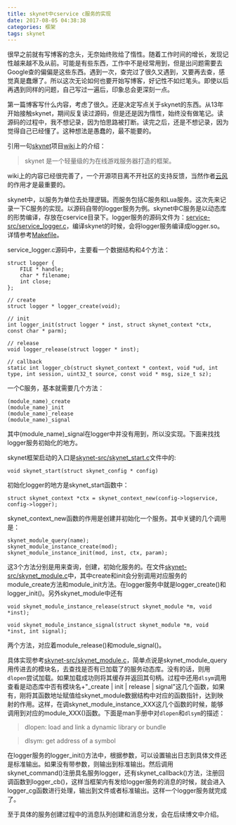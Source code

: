 ```yaml
---
title: skynet中cservice c服务的实现
date: 2017-08-05 04:38:38
categories: 框架
tags: skynet
---
```


很早之前就有写博客的念头，无奈始终败给了惰性。随着工作时间的增长，发现记性越来越不及从前。可能是有些东西，工作中不是经常用到，但是出问题需要去Google查的偏偏是这些东西。遇到一次，查完过了很久又遇到，又要再去查，感觉真是蠢爆了。所以这次无论如何也要开始写博客，好记性不如烂笔头。即使以后再遇到同样的问题，自己写过一遍后，印象总会更深刻一点。

第一篇博客写什么内容，考虑了很久。还是决定写点关于skynet的东西。从13年开始接触skynet，期间反复读过源码，但是还是因为惰性，始终没有做笔记。读源码的过程中，我不想记录，因为怕思路被打断。读完之后，还是不想记录，因为觉得自己已经懂了。这种想法是愚蠢的，最不能要的。

引用一句[skynet](https://github.com/cloudwu/skynet)项目[wiki](https://github.com/cloudwu/skynet/wiki)上的介绍：
> skynet 是一个轻量级的为在线游戏服务器打造的框架。

wiki上的内容已经很完善了，一个开源项目离不开社区的支持反馈，当然作者[云风](https://baike.baidu.com/item/%E4%BA%91%E9%A3%8E/20472324)的作用才是最重要的。

skynet中，以服务为单位去处理逻辑。而服务包括C服务和Lua服务。这次先来记录一下C服务的实现。以源码自带的logger服务为例。skynet中C服务是以动态库的形势编译，存放在cservice目录下。logger服务的源码文件为：[service-src/service_logger.c](https://github.com/cloudwu/skynet/blob/master/service-src/service_logger.c)，编译skynet的时候，会将logger服务编译成logger.so。详情参考[Makefile](https://github.com/cloudwu/skynet/blob/master/Makefile)。

service_logger.c源码中，主要看一个数据结构和4个方法：

```
struct logger {
	FILE * handle;
	char * filename;
	int close;
};

// create
struct logger * logger_create(void);

// init
int logger_init(struct logger * inst, struct skynet_context *ctx, const char * parm);

// release
void logger_release(struct logger * inst);

// callback
static int logger_cb(struct skynet_context * context, void *ud, int type, int session, uint32_t source, const void * msg, size_t sz);

```

一个C服务，基本就需要几个方法：

```
(module_name)_create
(module_name)_init
(module_name)_release
(module_name)_signal
```
其中(module\_name)_signal在logger中并没有用到，所以没实现。下面来找找logger服务初始化的地方。

skynet框架启动的入口是[skynet-src/skynet_start.c](https://github.com/cloudwu/skynet/blob/master/skynet-src/skynet_start.c)文件中的: 

`void skynet_start(struct skynet_config * config)`

初始化logger的地方是skynet_start函数中：

`struct skynet_context *ctx = skynet_context_new(config->logservice, config->logger);`

skynet\_context_new函数的作用是创建并初始化一个服务。其中关键的几个调用是：

```
skynet_module_query(name);
skynet_module_instance_create(mod);
skynet_module_instance_init(mod, inst, ctx, param);

```
这3个方法分别是用来查询，创建，初始化服务的。在文件[skynet-src/skynet_module.c](https://github.com/cloudwu/skynet/blob/master/skynet-src/skynet_module.c)中，其中create和init会分别调用对应服务的module\_create方法和module\_init方法。在logger服务中就是logger\_create()和logger_init()。另外skynet\_module中还有

```
void skynet_module_instance_release(struct skynet_module *m, void *inst);

void skynet_module_instance_signal(struct skynet_module *m, void *inst, int signal);
```
两个方法，对应着module\_release()和module_signal()。

具体实现参考[skynet-src/skynet_module.c](https://github.com/cloudwu/skynet/blob/master/skynet-src/skynet_module.c)，简单点说是skynet\_module_query用传进去的模块名，去查找是否有已加载了的服务动态库。没有的话，则用`dlopen`尝试加载。如果加载成功则将其缓存并返回其句柄。过程中还用`dlsym`调用查看是动态库中否有模块名+"\_create | init | release | signal"这几个函数，如果有，刚将其函数地址赋值给skynet\_module数据结构中对应的函数指针，达到映射的作用。这样，在调skynet\_module\_instance\_XXX这几个函数的时候，能够调用到对应的module\_XXX()函数。下面是man手册中对`dlopen`和`dlsym`的描述：

> dlopen: load and link a dynamic library or bundle

> dlsym: get address of a symbol

在logger服务的logger\_init()方法中，根据参数，可以设置输出日志到具体文件还是标准输出。如果没有带参数，则输出到标准输出。然后调用skynet\_command()注册具名服务logger，还有skynet\_callback()方法，注册回调函数到logger_cb()，这样当框架内有发给logger服务的消息的时候，就会进入logger\_cg函数进行处理，输出到文件或者标准输出。这样一个logger服务就完成了。

至于具体的服务创建过程中的消息队列创建和消息分发，会在后续博文中介绍。

